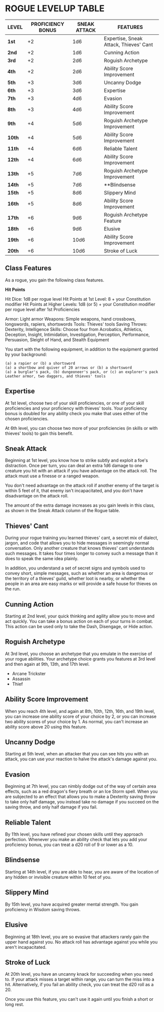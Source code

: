 # ROGUE LEVELUP TABLE

LEVEL | PROFICIENCY BONUS | SNEAK ATTACK | FEATURES
-|-|-|-
**1st**| +2 | 1d6 | Expertise, Sneak Attack, Thieves' Cant
**2nd**| +2 | 1d6 | Cunning Action
**3rd**| +2 | 2d6 | Roguish Archetype
**4th**| +2 | 2d6 | Ability Score Improvement
**5th**| +3 | 3d6 | Uncanny Dodge
**6th**| +3 | 3d6 | Expertise
**7th**| +3 | 4d6 | Evasion
**8th**| +3 | 4d6 | Ability Score Improvement
**9th**| +4 | 5d6 | Roguish Archetype Improvement
**10th** | +4 | 5d6 | Ability Score Improvement
**11th** | +4 | 6d6 | Reliable Talent
**12th** | +4 | 6d6 | Ability Score Improvement
**13th** | +5 | 7d6 | Roguish Archetype Improvement
**14th** | +5 | 7d6 | **Blindsense 
**15th** | +5 | 8d6 | Slippery Mind
**16th** | +5 | 8d6 | Ability Score Improvement
**17th** | +6 | 9d6 | Roguish Archetype Feature
**18th** | +6 | 9d6 | Elusive
**19th** | +6 | 10d6 | Ability Score Improvement
**20th** | +6 | 10d6 | Stroke of Luck

## Class Features

As a rogue, you gain the following class features.

**Hit Points**

Hit Dice: 1d8 per rogue level
Hit Points at 1st Level: 8 + your Constitution modifier
Hit Points at Higher Levels: 1d8 (or 5) + your Constitution modifier per rogue level after 1st
Proficiencies

Armor: Light armor
Weapons: Simple weapons, hand crossbows, longswords, rapiers, shortswords
Tools: Thieves' tools
Saving Throws: Dexterity, Intelligence
Skills: Choose four from Acrobatics, Athletics, Deception, Insight, Intimidation, Investigation, Perception, Performance, Persuasion, Sleight of Hand, and Stealth
Equipment

You start with the following equipment, in addition to the equipment granted by your background:

    (a) a rapier or (b) a shortsword
    (a) a shortbow and quiver of 20 arrows or (b) a shortsword
    (a) a burglar's pack, (b) dungeoneer's pack, or (c) an explorer's pack
    Leather armor, two daggers, and thieves' tools


## Expertise 

At 1st level, choose two of your skill proficiencies, or one of your skill proficiencies and your proficiency with thieves' tools. Your proficiency bonus is doubled for any ability check you make that uses either of the chosen proficiencies.

At 6th level, you can choose two more of your proficiencies (in skills or with thieves' tools) to gain this benefit.

## Sneak Attack

Beginning at 1st level, you know how to strike subtly and exploit a foe's distraction. Once per turn, you can deal an extra 1d6 damage to one creature you hit with an attack if you have advantage on the attack roll. The attack must use a finesse or a ranged weapon.

You don't need advantage on the attack roll if another enemy of the target is within 5 feet of it, that enemy isn't incapacitated, and you don't have disadvantage on the attack roll.

The amount of the extra damage increases as you gain levels in this class, as shown in the Sneak Attack column of the Rogue table.

## Thieves' Cant

During your rogue training you learned thieves' cant, a secret mix of dialect, jargon, and code that allows you to hide messages in seemingly normal conversation. Only another creature that knows thieves' cant understands such messages. It takes four times longer to convey such a message than it does to speak the same idea plainly.

In addition, you understand a set of secret signs and symbols used to convey short, simple messages, such as whether an area is dangerous or the territory of a thieves' guild, whether loot is nearby, or whether the people in an area are easy marks or will provide a safe house for thieves on the run.

## Cunning Action

Starting at 2nd level, your quick thinking and agility allow you to move and act quickly. You can take a bonus action on each of your turns in combat. This action can be used only to take the Dash, Disengage, or Hide action.

## Roguish Archetype

At 3rd level, you choose an archetype that you emulate in the exercise of your rogue abilities. Your archetype choice grants you features at 3rd level and then again at 9th, 13th, and 17th level.

- Arcane Trickster
- Assassin
- Thief

## Ability Score Improvement

When you reach 4th level, and again at 8th, 10th, 12th, 16th, and 19th level, you can increase one ability score of your choice by 2, or you can increase two ability scores of your choice by 1. As normal, you can't increase an ability score above 20 using this feature.

## Uncanny Dodge

Starting at 5th level, when an attacker that you can see hits you with an attack, you can use your reaction to halve the attack's damage against you.

## Evasion

Beginning at 7th level, you can nimbly dodge out of the way of certain area effects, such as a red dragon's fiery breath or an Ice Storm spell. When you are subjected to an effect that allows you to make a Dexterity saving throw to take only half damage, you instead take no damage if you succeed on the saving throw, and only half damage if you fail.

## Reliable Talent

By 11th level, you have refined your chosen skills until they approach perfection. Whenever you make an ability check that lets you add your proficiency bonus, you can treat a d20 roll of 9 or lower as a 10.

## Blindsense

Starting at 14th level, if you are able to hear, you are aware of the location of any hidden or invisible creature within 10 feet of you.

## Slippery Mind

By 15th level, you have acquired greater mental strength. You gain proficiency in Wisdom saving throws.

## Elusive

Beginning at 18th level, you are so evasive that attackers rarely gain the upper hand against you. No attack roll has advantage against you while you aren't incapacitated.

## Stroke of Luck

At 20th level, you have an uncanny knack for succeeding when you need to. If your attack misses a target within range, you can turn the miss into a hit. Alternatively, if you fail an ability check, you can treat the d20 roll as a 20.

Once you use this feature, you can't use it again until you finish a short or long rest.